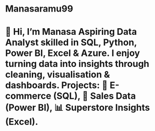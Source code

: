 # Manasaramu99
# 👋 Hi, I’m Manasa  Aspiring Data Analyst  skilled in SQL, Python, Power BI, Excel &amp; Azure. I enjoy turning data into insights through cleaning, visualisation &amp; dashboards. Projects: 🛒 E-commerce (SQL), 🏢 Sales Data  (Power BI), 📊 Superstore Insights (Excel).  

